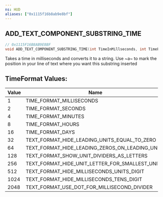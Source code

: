 ```yaml
---
ns: HUD
aliases: ["0x1115f16b8ab9e8bf"]
---
```

## ADD_TEXT_COMPONENT_SUBSTRING_TIME

```c
// 0x1115F16B8AB9E8BF
void ADD_TEXT_COMPONENT_SUBSTRING_TIME(int TimeInMillseconds, int TimeFormat);
```

Takes a time in milliseconds and converts it to a string. Use ~a~ to mark the position in your line of text where you want this substring inserted

## TimeFormat Values:
| Value | Name |
| --- | --- |
| 1 | TIME_FORMAT_MILLISECONDS |
| 2 | TIME_FORMAT_SECONDS |
| 4 | TIME_FORMAT_MINUTES |
| 8 | TIME_FORMAT_HOURS |
| 16 | TIME_FORMAT_DAYS |
| 32 | TEXT_FORMAT_HIDE_LEADING_UNITS_EQUAL_TO_ZERO |
| 64 | TEXT_FORMAT_HIDE_LEADING_ZEROS_ON_LEADING_UNITS |
| 128 | TEXT_FORMAT_SHOW_UNIT_DIVIDERS_AS_LETTERS |
| 256 | TEXT_FORMAT_HIDE_UNIT_LETTER_FOR_SMALLEST_UNITS |
| 512 | TEXT_FORMAT_HIDE_MILLISECONDS_UNITS_DIGIT |
| 1024 | TEXT_FORMAT_HIDE_MILLISECONDS_TENS_DIGIT |
| 2048 | TEXT_FORMAT_USE_DOT_FOR_MILLISECOND_DIVIDER |

